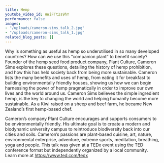 ```yaml
---
title: Hemp
youtube_video_id: HWiFTt2s9hY
performance: false
images:
- "/uploads/cameron-sims_talk_2.jpg"
- "/uploads/cameron-sims_talk_1.jpg"
related_blog_posts: []
---
```


Why is something as useful as hemp so underutilised in so many developed countries? How can we use this “companion plant” to benefit society? Founder of the hemp seed food product company, Plant Culture, Cameron Sims explores these questions, detailing the history of hemp prohibition, and how this has held society back from being more sustainable. Cameron lists the many benefits and uses of hemp, from eating it for breakfast to building environmentally friendly houses, showing us how we can begin harnessing the power of hemp pragmatically in order to improve our own lives and the world around us.    Cameron Sims believes the simple ingredient hemp, is the key to changing the world and helping humanity become more sustainable. As a Kiwi raised on a sheep and beef farm, he became New Zealand’s first hemp-based chef.

Cameron’s company Plant Culture encourages and supports consumers to be environmentally friendly. His ultimate goal is to create a modern and biodynamic university campus to reintroduce biodiversity back into our cities and soils. Cameron’s passions are plant-based cuisine, art, nature, environmental enterprise, adventure, extreme sports, meditation, breathing, yoga and people. This talk was given at a TEDx event using the TED conference format but independently organized by a local community. Learn more at https://www.ted.com/tedx
